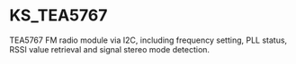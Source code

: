 # KS_TEA5767
TEA5767 FM radio module via I2C, including frequency setting, PLL status, RSSI value retrieval and signal stereo mode detection.

